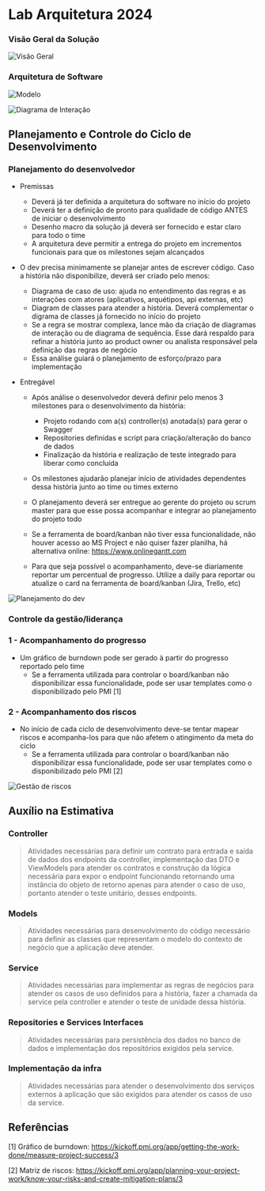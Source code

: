 # Lab Arquitetura 2024

### Visão Geral da Solução

![Visão Geral](docs/c4-model.jpg)


### Arquitetura de Software

![Modelo](docs/arquitetura-software.jpg)

![Diagrama de Interação](docs/diagrama-interacao.jpg)

## Planejamento e Controle do Ciclo de Desenvolvimento

### Planejamento do desenvolvedor

- Premissas
    - Deverá já ter definida a arquitetura do software no início do projeto
    - Deverá ter a definição de pronto para qualidade de código ANTES de iniciar o desenvolvimento
    - Desenho macro da solução já deverá ser fornecido e estar claro para todo o time
    - A arquitetura deve permitir a entrega do projeto em incrementos funcionais para que os milestones sejam alcançados

- O dev precisa minimamente se planejar antes de escrever código. Caso a história não disponibilize, deverá ser criado pelo menos:
    - Diagrama de caso de uso: ajuda no entendimento das regras e as interações com atores (aplicativos, arquétipos, api externas, etc)
    - Diagram de classes para atender a história. Deverá complementar o digrama de classes já fornecido no início do projeto
    - Se a regra se mostrar complexa, lance mão da criação de diagramas de interação ou de diagrama de sequência. Esse dará respaldo para refinar a história junto ao product owner ou analista responsável pela definição das regras de negócio
    - Essa análise guiará o planejamento de esforço/prazo para implementação

- Entregável
    - Após análise o desenvolvedor deverá definir pelo menos 3 milestones para o desenvolvimento da história:
        - Projeto rodando com a(s) controller(s) anotada(s) para gerar o Swagger
        - Repositories definidas e script para criação/alteração do banco de dados
        - Finalização da história e realização de teste integrado para liberar como concluída
    
    - Os milestones ajudarão planejar início de atividades dependentes dessa história junto ao time ou times externo
    - O planejamento deverá ser entregue ao gerente do projeto ou scrum master para que esse possa acompanhar e integrar ao planejamento do projeto todo
    - Se a ferramenta de board/kanban não tiver essa funcionalidade, não houver acesso ao MS Project e não quiser fazer planilha, há alternativa online: https://www.onlinegantt.com
    - Para que seja possível o acompanhamento, deve-se diariamente reportar um percentual de progresso. Utilize a daily para reportar ou atualize o card na ferramenta de board/kanban (Jira, Trello, etc)

![Planejamento do dev](docs/planejamento-dev.jpg)

### Controle da gestão/liderança

### 1 - Acompanhamento do progresso

- Um gráfico de burndown pode ser gerado à partir do progresso reportado pelo time
    - Se a ferramenta utilizada para controlar o board/kanban não disponibilizar essa funcionalidade, pode ser usar templates como o disponibilizado pelo PMI [1]

### 2 - Acompanhamento dos riscos

- No início de cada ciclo de desenvolvimento deve-se tentar mapear riscos e acompanha-los para que não afetem o atingimento da meta do ciclo
    - Se a ferramenta utilizada para controlar o board/kanban não disponibilizar essa funcionalidade, pode ser usar templates como o disponibilizado pelo PMI [2]

![Gestão de riscos](docs/gestao-riscos.jpg)


## Auxílio na Estimativa

### Controller
> Atividades necessárias para definir um contrato para entrada e saída de dados dos endpoints da controller, implementação das DTO e ViewModels para atender os contratos e construção da lógica necessária para expor o endpoint funcionando retornando uma instância do objeto de retorno apenas para atender o caso de uso, portanto atender o teste unitário, desses endpoints.

### Models
> Atividades necessárias para desenvolvimento do código necessário para definir as classes que representam o modelo do contexto de negócio que a aplicação deve atender.

### Service
> Atividades necessárias para implementar as regras de negócios para atender os casos de uso definidos para a história, fazer a chamada da service pela controller e atender o teste de unidade dessa história.

### Repositories e Services Interfaces
> Atividades necessárias para persistência dos dados no banco de dados e implementação dos repositórios exigidos pela service.

### Implementação da infra
> Atividades necessárias para atender o desenvolvimento dos serviços externos à aplicação que são exigidos para atender os casos de uso da service.

## Referências
[1] Gráfico de burndown: https://kickoff.pmi.org/app/getting-the-work-done/measure-project-success/3

[2] Matriz de riscos: https://kickoff.pmi.org/app/planning-your-project-work/know-your-risks-and-create-mitigation-plans/3